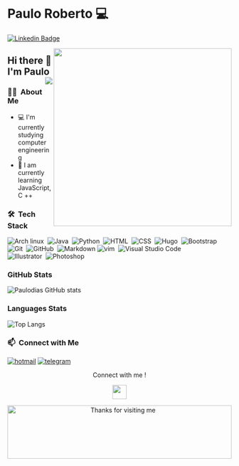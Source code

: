  #                                            Paulo Roberto 💻

<a href="https://www.linkedin.com/in/paulo-roberto-a42538106/" rel="nofollow"><img src="https://camo.githubusercontent.com/4b8f1246b57a4a2580e30b26bec08d4b471a7e22cf8d82d782b8b467e1b0396b/68747470733a2f2f696d672e736869656c64732e696f2f62616467652f2d4c696e6b6564496e2d626c75653f7374796c653d666c61742d737175617265266c6f676f3d4c696e6b6564696e266c6f676f436f6c6f723d7768697465266c696e6b3d68747470733a2f2f7777772e6c696e6b6564696e2e636f6d2f696e2f6775737461766f6162656c31302f" alt="Linkedin Badge" data-canonical-src="https://img.shields.io/badge/-LinkedIn-blue?style=flat-square&amp;logo=Linkedin&amp;logoColor=white&amp;link=https://https://www.linkedin.com/in/paulo-roberto-a42538106/" style="max-width:100%;" target="_blank"></a>

<img align="right" width="400" src="https://user-images.githubusercontent.com/66436169/105660314-7fb53c80-5ea9-11eb-93d6-02a889d53d4f.png" style="max-width:100%;">



## Hi there 👋 I'm Paulo <img align="right" src="https://komarev.com/ghpvc/?username=Paulodiastst&color=269077">
### 👨🏻‍ &nbsp;About Me
- 💻 I'm currently studying computer engineering
- 🌱 I am currently learning JavaScript, C ++


 ### 🛠 &nbsp;Tech Stack

![Arch linux](https://img.shields.io/badge/-Arch_Linux-141a20?style=flat&logo=arch-linux)&nbsp;
![Java](https://img.shields.io/badge/-Java-141a20?style=flat&logo=Java&logoColor=FFA518)&nbsp;
![Python](https://img.shields.io/badge/-Python-141a20?style=flat&logo=python)&nbsp;
![HTML](https://img.shields.io/badge/-HTML-141a20?style=flat&logo=HTML5)&nbsp;
![CSS](https://img.shields.io/badge/-CSS-141a20?style=flat&logo=CSS3&logoColor=1572B6)&nbsp;
![Hugo](https://img.shields.io/badge/-Hugo-141a20?style=flat&logo=hugo)&nbsp;
![Bootstrap](https://img.shields.io/badge/-Bootstrap-141a20?style=flat&logo=bootstrap&logoColor=563D7C)&nbsp;
![Git](https://img.shields.io/badge/-Git-141a20?style=flat&logo=git)&nbsp;
![GitHub](https://img.shields.io/badge/-GitHub-141a20?style=flat&logo=github)&nbsp;
![Markdown](https://img.shields.io/badge/-Markdown-141a20?style=flat&logo=markdown)
![vim](https://img.shields.io/badge/-Vim-141a20?style=flat&logo=vim)&nbsp;
![Visual Studio Code](https://img.shields.io/badge/-Visual%20Studio%20Code-141a20?style=flat&logo=visual-studio-code&logoColor=007ACC)&nbsp;\
![Illustrator](https://img.shields.io/badge/-Illustrator-141a20?style=flat&logo=adobe-illustrator)&nbsp;
![Photoshop](https://img.shields.io/badge/-Photoshop-141a20?style=flat&logo=adobe-photoshop)&nbsp;

 
 

### GitHub Stats
![Paulodias GitHub stats](https://github-readme-stats.vercel.app/api?username=Paulodiastst&theme=omni&show_icons=true)




### Languages Stats
<p align="center">
    
  
  ![Top Langs](https://github-readme-stats.vercel.app/api/top-langs/?username=Paulodiastst&layout=compact&theme=omni)
  


</p>



  

### 📫 &nbsp;Connect with Me
[![hotmail](https://img.shields.io/badge/-paulodiastst@hotmail.com-D14836?style=flat&logo=Gmail&logoColor=white)](mailto:paulodiastst@hotmail.com)
[![telegram](https://img.shields.io/badge/-PauloRoberto-0e3e55?style=flat&logo=Telegram&logoColor=white)](https://t.me/xXPauloRobertoXx)


<p align="center">
  Connect with me ! 
  </p>


<p align="center">
<a target="_blank" rel="noopener noreferrer" href="https://raw.githubusercontent.com/ShahriarShafin/ShahriarShafin/main/Assets/handshake.gif"><img src="https://raw.githubusercontent.com/ShahriarShafin/ShahriarShafin/main/Assets/handshake.gif" height="32px" style="max-width:100%;"></a>
</p>


<p align="center">
  
<img height="120" alt="Thanks for visiting me" width="100%" src="https://raw.githubusercontent.com/BrunnerLivio/brunnerlivio/master/images/marquee.svg" style="max-width:100%;">
